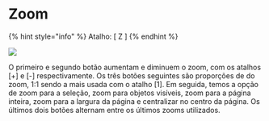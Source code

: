 # Zoom

{% hint style="info" %}
Atalho: \[ Z ]
{% endhint %}

![](https://lh6.googleusercontent.com/6k6-oW6l5pjKHziSEWtv9ya2dJojaPcyCghuQJc24N2uyiGtjCVAjJROule9-wnxSSwIuqQjhraV6J8M-cFYA5DiLnk2rak7fr48lWqnGcR10JyzPyJNSjS-d2WlyDhQ9aIFGeEZx0D6ICWHtQ)

O primeiro e segundo botão aumentam e diminuem o zoom, com os atalhos \[+] e \[-] respectivamente. Os três botões seguintes são proporções de do zoom, 1:1 sendo a mais usada com o atalho \[1]. Em seguida, temos a opção de zoom para a seleção, zoom para objetos visíveis, zoom para a página inteira, zoom para a largura da página e centralizar no centro da página. Os últimos dois botões alternam entre os últimos zooms utilizados.
